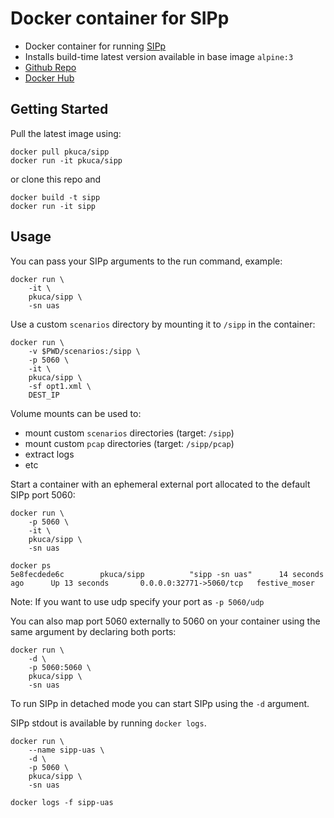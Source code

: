 # Docker container for SIPp

- Docker container for running [SIPp](http://sipp.sourceforge.net/index.html)
- Installs build-time latest version available in base image `alpine:3`
- [Github Repo](https://github.com/pkuca/docker-sipp)
- [Docker Hub](https://hub.docker.com/r/pkuca/sipp/)

## Getting Started

Pull the latest image using:
```
docker pull pkuca/sipp
docker run -it pkuca/sipp
```

or clone this repo and
```
docker build -t sipp
docker run -it sipp
```

## Usage

You can pass your SIPp arguments to the run command, example:
```
docker run \
    -it \
    pkuca/sipp \
    -sn uas
```

Use a custom `scenarios` directory by mounting it to `/sipp` in the container:
```
docker run \
    -v $PWD/scenarios:/sipp \
    -p 5060 \
    -it \
    pkuca/sipp \
    -sf opt1.xml \
    DEST_IP
```

Volume mounts can be used to:
- mount custom `scenarios` directories (target: `/sipp`)
- mount custom `pcap` directories (target: `/sipp/pcap`)
- extract logs
- etc

Start a container with an ephemeral external port allocated to the default SIPp port 5060:
```
docker run \
    -p 5060 \
    -it \
    pkuca/sipp \
    -sn uas

docker ps
5e8fecdede6c        pkuca/sipp          "sipp -sn uas"      14 seconds ago      Up 13 seconds       0.0.0.0:32771->5060/tcp   festive_moser
```

Note: If you want to use udp specify your port as `-p 5060/udp`

You can also map port 5060 externally to 5060 on your container using the same argument by declaring both ports:
```
docker run \
    -d \
    -p 5060:5060 \
    pkuca/sipp \
    -sn uas
```

To run SIPp in detached mode you can start SIPp using the `-d` argument.

SIPp stdout is available by running `docker logs`.
```
docker run \
    --name sipp-uas \
    -d \
    -p 5060 \
    pkuca/sipp \
    -sn uas

docker logs -f sipp-uas
```
